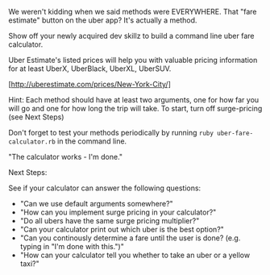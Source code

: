 We weren't kidding when we said methods were EVERYWHERE. That "fare estimate" button on the uber app? It's actually a method.

Show off your newly acquired dev skillz to build a command line uber fare calculator.

Uber Estimate's listed prices will help you with valuable pricing information for at least UberX, UberBlack, UberXL, UberSUV.

[http://uberestimate.com/prices/New-York-City/]

Hint: Each method should have at least two arguments, one for how far you will go and one for how long the trip will take. To start, turn off surge-pricing (see Next Steps)

Don't forget to test your methods periodically by running `ruby uber-fare-calculator.rb` in the command line.

"The calculator works - I'm done."

Next Steps:

See if your calculator can answer the following questions:

+ "Can we use default arguments somewhere?"
+ "How can you implement surge pricing in your calculator?"
+ "Do all ubers have the same surge pricing multiplier?"
+ "Can your calculator print out which uber is the best option?"
+ "Can you continously determine a fare until the user is done? (e.g. typing in "I'm done with this.")"
+ "How can your calculator tell you whether to take an uber or a yellow taxi?"